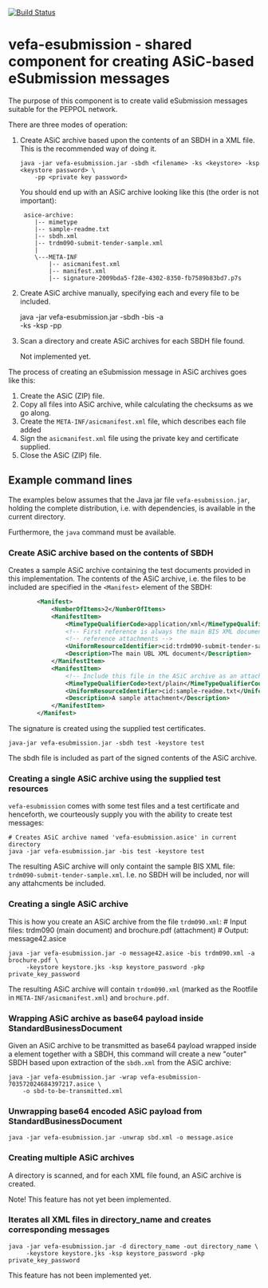 [![Build Status](https://travis-ci.org/difi/vefa-esubmission.svg?branch=master)](https://travis-ci.org/difi/vefa-esubmission)

# vefa-esubmission - shared component for creating ASiC-based eSubmission messages

The purpose of this component is to create valid eSubmission messages suitable for
the PEPPOL network.

There are three modes of operation:

  1. Create ASiC archive based upon the contents of an SBDH in a XML file. This
     is the recommended way of doing it.

         java -jar vefa-esubmission.jar -sbdh <filename> -ks <keystore> -ksp <keystore password> \
             -pp <private key password>

     You should end up with an ASiC archive looking like this (the order is not important):

          asice-archive:
             |-- mimetype
             |-- sample-readme.txt
             |-- sbdh.xml
             |-- trdm090-submit-tender-sample.xml
             |
             \---META-INF
                 |-- asicmanifest.xml
                 |-- manifest.xml
                 |-- signature-2009bda5-f28e-4302-8350-fb7589b83bd7.p7s

  1. Create ASiC archive manually, specifying each and every file to be included.

        java -jar vefa-esubmission.jar -sbdh <filename> -bis <filename> -a <attachment> \
             -ks <keystorefile> -ksp <keystore password> -pp <private key password>

  1. Scan a directory and create ASiC archives for each SBDH file found.

        Not implemented yet.

The process of creating an eSubmission message in ASiC archives goes like this:

1. Create the ASiC (ZIP) file.
1. Copy all files into ASiC archive, while calculating the checksums as we go along.
1. Create the `META-INF/asicmanifest.xml` file, which describes each file added
1. Sign the `asicmanifest.xml` file using the private key and certificate supplied.
1. Close the ASiC (ZIP) file.


## Example command lines

The examples below assumes that the Java jar file `vefa-esubmission.jar`, holding the complete distribution, i.e. with
dependencies, is available in the current directory.

Furthermore, the `java` command must be available.

### Create ASiC archive based on the contents of SBDH

Creates a sample ASiC archive containing the test documents provided in this implementation. The contents of the
ASiC archive, i.e. the files to be included are specified in the `<Manifest>` element of the SBDH:

```xml
        <Manifest>
            <NumberOfItems>2</NumberOfItems>
            <ManifestItem>
                <MimeTypeQualifierCode>application/xml</MimeTypeQualifierCode>
                <!-- First reference is always the main BIS XML document, which may or may not -->
                <!-- reference attachments -->
                <UniformResourceIdentifier>cid:trdm090-submit-tender-sample.xml</UniformResourceIdentifier>
                <Description>The main UBL XML document</Description>
            </ManifestItem>
            <ManifestItem>
                <!-- Include this file in the ASiC archive as an attachment -->
                <MimeTypeQualifierCode>text/plain</MimeTypeQualifierCode>
                <UniformResourceIdentifier>cid:sample-readme.txt</UniformResourceIdentifier>
                <Description>A sample attachment</Description>
            </ManifestItem>
        </Manifest>
```

The signature is created using the supplied test certificates.

    java-jar vefa-esubmission.jar -sbdh test -keystore test

The sbdh file is included as part of the signed contents of the ASiC archive.


### Creating a single ASiC archive using the supplied test resources
`vefa-esubmission` comes with some test files and a test certificate and henceforth, we courteously supply you
with the ability to create test messages:

    # Creates ASiC archive named 'vefa-esubmission.asice' in current directory
    java -jar vefa-esubmission.jar -bis test -keystore test

The resulting ASiC archive will only containt the sample BIS XML file: `trdm090-submit-tender-sample.xml`. I.e.
no SBDH will be included, nor will any attahcments be included.

### Creating a single ASiC archive
This is how you create an ASiC archive from the file `trdm090.xml`:
    # Input files: trdm090 (main document) and brochure.pdf (attachment)
    # Output: message42.asice

    java -jar vefa-esubmission.jar -o message42.asice -bis trdm090.xml -a brochure.pdf \
         -keystore keystore.jks -ksp keystore_password -pkp private_key_password

The resulting ASiC archive will contain `trdom090.xml` (marked as the Rootfile in `META-INF/asicmanifest.xml`)
 and `brochure.pdf`.

### Wrapping ASiC archive as base64 payload inside StandardBusinessDocument

Given an ASiC archive to be transmitted as base64 payload wrapped inside a <StandardBusinessDocument> element together with 
a SBDH, this command will create a new "outer" SBDH based upon extraction of the ```sbdh.xml``` from the ASiC archive:
 
    java -jar vefa-esubmission.jar -wrap vefa-esubmission-703572024684397217.asice \
        -o sbd-to-be-transmitted.xml

### Unwrapping base64 encoded ASiC payload from StandardBusinessDocument
    
    java -jar vefa-esubmission.jar -unwrap sbd.xml -o message.asice
    
### Creating multiple ASiC archives

A directory is scanned, and for each XML file found, an ASiC archive is created.

Note! This feature has not yet been implemented.


### Iterates all XML files in directory_name and creates corresponding messages

    java -jar vefa-esubmission.jar -d directory_name -out directory_name \
         -keystore keystore.jks -ksp keystore_password -pkp private_key_password

This feature has not been implemented yet.
